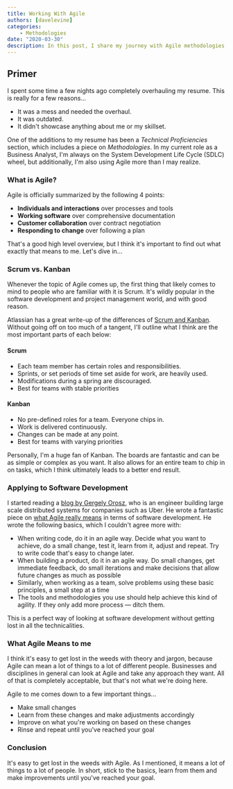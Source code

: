 ```yaml
---
title: Working With Agile
authors: [davelevine]
categories:
    - Methodologies
date: "2020-03-30"
description: In this post, I share my journey with Agile methodologies, breaking down what they mean in everyday terms and how they can make software development and project management feel more approachable and collaborative.
---
```


## Primer

I spent some time a few nights ago completely overhauling my resume. This is really for a few reasons...

* It was a mess and needed the overhaul.
* It was outdated.
* It didn't showcase anything about me or my skillset.

<!-- more -->

One of the additions to my resume has been a *Technical Proficiencies* section, which includes a piece on *Methodologies*. In my current role as a Business Analyst, I'm always on the System Development Life Cycle (SDLC) wheel, but additionally, I'm also using Agile more than I may realize.

### What is Agile?

Agile is officially summarized by the following 4 points:

* **Individuals and interactions** over processes and tools
* **Working software** over comprehensive documentation
* **Customer collaboration** over contract negotiation
* **Responding to change** over following a plan

That's a good high level overview, but I think it's important to find out what exactly that means to me. Let's dive in...

### Scrum vs. Kanban

Whenever the topic of Agile comes up, the first thing that likely comes to mind to people who are familiar with it is Scrum. It's wildly popular in the software development and project management world, and with good reason.

Atlassian has a great write-up of the differences of [Scrum and Kanban](https://www.atlassian.com/agile/kanban/kanban-vs-scrum). Without going off on too much of a tangent, I'll outline what I think are the most important parts of each below:

#### Scrum

* Each team member has certain roles and responsibilities.
* Sprints, or set periods of time set aside for work, are heavily used.
* Modifications during a spring are discouraged.
* Best for teams with stable priorities

#### Kanban

* No pre-defined roles for a team. Everyone chips in.
* Work is delivered continuously.
* Changes can be made at any point.
* Best for teams with varying priorities

Personally, I'm a huge fan of Kanban. The boards are fantastic and can be as simple or complex as you want. It also allows for an entire team to chip in on tasks, which I think ultimately leads to a better end result.

### Applying to Software Development

I started reading a [blog by Gergely Orosz](https://blog.pragmaticengineer.com/), who is an engineer building large scale distributed systems for companies such as Uber. He wrote a fantastic piece on [what Agile really means](https://blog.pragmaticengineer.com/what-agile-really-means/) in terms of software development. He wrote the following basics, which I couldn't agree more with:

* When writing code, do it in an agile way. Decide what you want to achieve, do a small change, test it, learn from it, adjust and repeat. Try to write code that's easy to change later.
* When building a product, do it in an agile way. Do small changes, get immediate feedback, do small iterations and make decisions that allow future changes as much as possible
* Similarly, when working as a team, solve problems using these basic principles, a small step at a time
* The tools and methodologies you use should help achieve this kind of agility. If they only add more process — ditch them.

This is a perfect way of looking at software development without getting lost in all the technicalities.

### What Agile Means to me

I think it's easy to get lost in the weeds with theory and jargon, because Agile can mean a lot of things to a lot of different people. Businesses and disciplines in general can look at Agile and take any approach they want. All of that is completely acceptable, but that's not what we're doing here.

Agile to me comes down to a few important things...

* Make small changes
* Learn from these changes and make adjustments accordingly
* Improve on what you're working on based on these changes
* Rinse and repeat until you've reached your goal

### Conclusion

It's easy to get lost in the weeds with Agile. As I mentioned, it means a lot of things to a lot of people. In short, stick to the basics, learn from them and make improvements until you've reached your goal.
